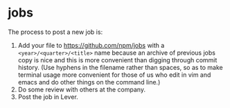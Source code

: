 # jobs

The process to post a new job is:

1. Add your file to https://github.com/npm/jobs with a
   `<year>/<quarter>/<title>` name because an archive of previous jobs
   copy is nice and this is more convenient than digging through
   commit history.  (Use hyphens in the filename rather than spaces, so
   as to make terminal usage more convenient for those of us who edit
   in vim and emacs and do other things on the command line.)
2. Do some review with others at the company.
3. Post the job in Lever.
